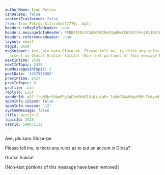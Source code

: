```yaml
---
authorName: Ivan Petrov
canDelete: false
contentTrasformed: false
from: Ivan Petrov &lt;rokot7777@...&gt;
headers.inReplyToHeader: .nan
headers.messageIdInHeader: PENBQ1FDcXZGbXdWX1NoK3pWMmZLN3NIYnFoS011N2lDRExIZlhBbU9iSHZvVkNDazlEQUBtYWlsLmdtYWlsLmNvbT4=
headers.referencesHeader: .nan
layout: email
msgId: 2428
msgSnippet: Ave, plu karo Glosa-pe. Please tell me, is there any rules as to put an
  accent in Glosa? Gratia! Saluta! [Non-text portions of this message have been removed]
nextInTime: 2429
nextInTopic: 2436
numMessagesInTopic: 2
postDate: '1357558306'
prevInTime: 2427
prevInTopic: 0
profile: .nan
replyTo: LIST
senderId: aDF-fruM5brSHAnPPySaE5m5htBlXiQiuLaRr_lokHOS6wWdpzF6M-TcKynH-6SnXkWdf0jPFlDzStIZSqSW0wIOcPX8UaZ6
spamInfo.isSpam: false
spamInfo.reason: '12'
systemMessage: false
title: qestio-2
topicId: 2428
userId: 548072132
---
```


Ave, plu karo Glosa-pe.

Please tell me,
is there any rules as to put an accent in Glosa?

Gratia!
Saluta!


[Non-text portions of this message have been removed]


